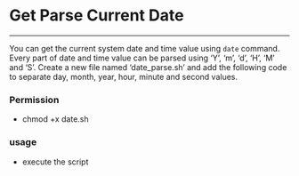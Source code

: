 # Get Parse Current Date
---
You can get the current system date and time value using `date` command. Every part of date and time value can be parsed using ‘Y’, ‘m’, ‘d’, ‘H’, ‘M’ and ‘S’. Create a new file named ‘date_parse.sh’ and add the following code to separate day, month, year, hour, minute and second values.
### Permission

- chmod +x date.sh


### usage

 - execute the script 



